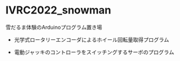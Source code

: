 # IVRC2022_snowman
雪だるま体験のArduinoプログラム置き場

- 光学式ロータリーエンコーダによるホイール回転量取得プログラム

- 電動ジャッキのコントローラをスイッチングするサーボのプログラム
